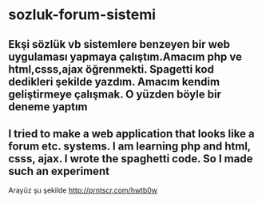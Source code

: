 # sozluk-forum-sistemi
Ekşi sözlük vb sistemlere benzeyen bir web uygulaması yapmaya çalıştım.Amacım php ve html,csss,ajax öğrenmekti. Spagetti kod dedikleri şekilde yazdım. Amacım kendim geliştirmeye çalışmak. O yüzden böyle bir deneme yaptım
---------
I tried to make a web application that looks like a forum etc. systems. I am learning php and html, csss, ajax. I wrote the spaghetti code. So I made such an experiment
--------
Arayüz şu şekilde http://prntscr.com/hwtb0w
